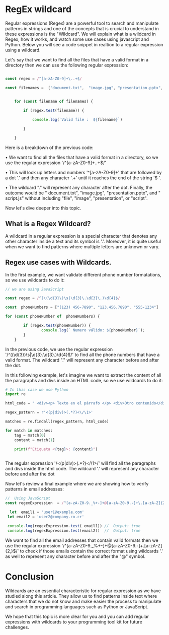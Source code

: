 # RegEx wildcard

Regular expressions (Regex) are a powerful tool to search and manipulate patterns in strings and one of the concepts that is crucial to understand in these expressions is the "Wildcard". We will explain what is a wildcard in Regex, how it works, and watch  some use cases using javascript and Python. Below you will see a code snippet in realtion to a regular expression using a wildcard. 

Let's say that we want to find all the files that have a valid format  in a directory then we can use the following regular expression:

```js

const regex = /^[a-zA-Z0-9]+\..+$/

const filenames =  ["document.txt",  "image.jpg", "presentation.pptx", "script.js"]


    for (const filename of filenames) {
        
        if (regex.test(filename)) {

            console.log(`Valid file :  ${filename}`)

        }

    }

```


Here is a breakdown of the previous code:

•	We want to find all the files that have a valid format in a directory, so we use the regular expression '/^[a-zA-Z0-9]+\..+$/'

•	This will look up letters and numbers '^[a-zA-Z0-9]+' that are followed by a dot '\.' and then any character '.+' until it reaches the end of the string '$ '.

•	The wildcard "." will represent any character after the dot. Finally, the  outcome would be " document.txt", "image.jpg", "presentation.pptx", and " script.js" without including "file", "image",   "presentation", or "script".


Now let's dive deeper into this topic.

## What is a Regex Wildcard?

A wildcard in a regular expression is a special character that denotes any other character inside a text and its symbol is '.'. Moreover, it is quite useful when we want to find patterns where multiple letters are unknown or vary. 

## Regex use cases with Wildcards.

In the first example, we want validate different phone number formatations, so we use wildcards to do it:

```js
// we are using JavaScript

const regex = /^(\(\d{3}\)\s|\d{3}\.\d{3}\.)\d{4}$/

const  phoneNumbers = ["(123) 456-7890", "123.456.7890", "555-1234"]

for (const phoneNumber of  phoneNumbers) {

        if (regex.test(phoneNumber)) {
                console.log(` Numero válido: ${phoneNumber}`);
        }
    }

```


In the previous code, we use the regular expression '/^(\(\d{3}\)\s|\d{3}\.\d{3}\.)\d{4}$/' to find all the phone numbers that have a valid format. The wildcard "." will represent any character before and after the dot.

In this following example, let's imagine we want to extract the content of all the paragraphs and divs inside an HTML code, so we use wildcards to do it:

```py
# In this case we use Python
import re

html_code = " <div><p> Texto en el párrafo </p> <div>Otro contenido</div></div>"

regex_pattern = r'<(p|div)>(.*?)<\/\1>'

matches = re.findall(regex_pattern, html_code)

for match in matches:
    tag = match[0]
    content = match[1]

    print(f"Etiqueta <{tag}>: {content}")
    

```
The regular expression '/<(p|div)>(.*?)<\/\1>/' will find all the paragraphs and divs inside the html code.  The wildcard '.' will represent any character before and after the dot

Now let's review a final example where we are showing how to verify patterns in email addresses:

```js
//  Using JavaScript
const regexExpression  = /^[a-zA-Z0-9._%+-]+@[a-zA-Z0-9.-]+\.[a-zA-Z]{2,}$/ 

  let  email1 = 'user1@example.com'
 let email2 = 'user2@company.co.cr'

 console.log(regexExpression.test( email1)) //  Output: true
 console.log(regexExpression.test(email2))  //  Output: true
```

We want to find all the email addresses that contain valid formats then we use the regular expression '/^[a-zA-Z0-9._%+-]+@[a-zA-Z0-9.-]+\.[a-zA-Z]{2,}$/' to check if those emails contain the correct format using wildcards '.' as well  to represent any character before and after the "@" symbol.

# Conclusion
Wildcards are an essential characteristic for regular expression as we have studied along this article. They allow us to find patterns inside text where characters that we do not know and make easier the process to manipulate and search in programming languages such as Python or JavaScript. 

We hope that this topic is more clear for you and you can add regular expressions with wildcards to your programming tool kit for future challenges.
